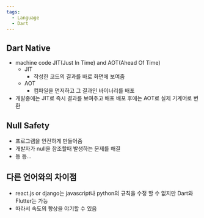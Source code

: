 ```yaml
---
tags:
  - Language
  - Dart
---
```


## Dart Native
- machine code JIT(Just In Time) and AOT(Ahead Of Time)
    - JIT
        - 작성한 코드의 결과를 바로 화면에 보여줌
    - AOT
        - 컴파일을 먼저하고 그 결과인 바이너리를 배포
- 개발중에는 JIT로 즉시 결과를 보여주고 배포 배포 후에는 AOT로 실제 기계어로 변환

## Null Safety
- 프로그램을 안전하게 만들어줌
- 개발자가 null을 참조할때 발생하는 문제를 해결
- 등 등…

## 다른 언어와의 차이점
- react.js or django는 javascript나 python의 규칙을 수정 할 수 없지만 Dart와 Flutter는 가능
- 따라서 속도의 향상을 야기할 수 있음
